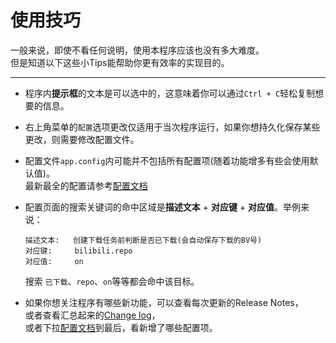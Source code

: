 # 使用技巧

一般来说，即使不看任何说明，使用本程序应该也没有多大难度。  
但是知道以下这些小Tips能帮助你更有效率的实现目的。  

---

+ 程序内**提示框**的文本是可以选中的，这意味着你可以通过`Ctrl + C`轻松复制想要的信息。  

+ 右上角菜单的`配置`选项更改仅适用于当次程序运行，如果你想持久化保存某些更改，则需要修改配置文件。  

+ 配置文件`app.config`内可能并不包括所有配置项(随着功能增多有些会使用默认值)。  
  最新最全的配置请参考[配置文档](/config/app)  

+ 配置页面的搜索关键词的命中区域是**描述文本** + **对应键** + **对应值**。举例来说：  
    ```
    描述文本:   创建下载任务前判断是否已下载(会自动保存下载的BV号)  
    对应键:     bilibili.repo  
    对应值:     on  
    ```
    搜索 `已下载`、`repo`、`on`等等都会命中该目标。  


+ 如果你想关注程序有哪些新功能，可以查看每次更新的Release Notes，  
  或者查看汇总起来的[Change log](https://github.com/nICEnnnnnnnLee/BilibiliDown/blob/master/UPDATE.md)，  
  或者下拉[配置文档](/config/app)到最后，看新增了哪些配置项。    